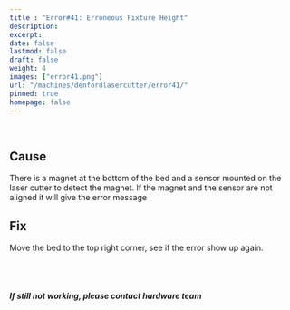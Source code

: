 ```yaml
---
title : "Error#41: Erroneous Fixture Height"
description: 
excerpt: 
date: false
lastmod: false
draft: false
weight: 4
images: ["error41.png"]
url: "/machines/denfordlasercutter/error41/"
pinned: true
homepage: false
---
```

<br>

## Cause

There is a magnet at the bottom of the bed and a sensor mounted on the laser cutter to detect the magnet. If the magnet and the sensor are not aligned it will give the error message

## Fix

Move the bed to the top right corner, see if the error show up again.

<br>
<br>

##### If still not working, please contact hardware team
